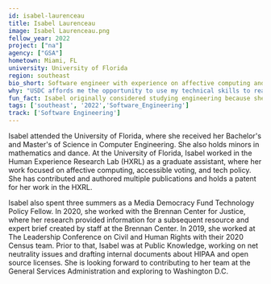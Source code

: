 ```yaml
---
id: isabel-laurenceau
title: Isabel Laurenceau
image: Isabel Laurenceau.png
fellow_year: 2022
project: ["na"]
agency: ["GSA"]
hometown: Miami, FL
university: University of Florida
region: southeast
bio_short: Software engineer with experience on affective computing and tech policy.
why: "USDC affords me the opportunity to use my technical skills to reach a wide range of people. I appreciate the fact that the program is designed to allow fellows to grow in their careers and provide a community where everyone values service and meaningful work."
fun_fact: Isabel originally considered studying engineering because she loves rollercoasters and wanted to build them.
tags: ['southeast', '2022','Software_Engineering']
track: ['Software Engineering']
---
```


Isabel attended the University of Florida, where she received her Bachelor's and Master's of Science in Computer Engineering. She also holds minors in mathematics and dance. At the University of Florida, Isabel worked in the Human Experience Research Lab (HXRL) as a graduate assistant, where her work focused on affective computing, accessible voting, and tech policy. She has contributed and authored multiple publications and holds a patent for her work in the HXRL. 

Isabel also spent three summers as a Media Democracy Fund Technology Policy Fellow. In 2020, she worked with the Brennan Center for Justice, where her research provided information for a subsequent resource and expert brief created by staff at the Brennan Center. In 2019, she worked at The Leadership Conference on Civil and Human Rights with their 2020 Census team. Prior to that, Isabel was at Public Knowledge, working on net neutrality issues and drafting internal documents about HIPAA and open source licenses. She is looking forward to contributing to her team at the General Services Administration and exploring to Washington D.C. 